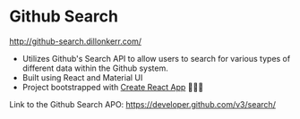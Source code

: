 # Github Search

http://github-search.dillonkerr.com/

- Utilizes Github's Search API to allow users to search for various types of different data within the Github system.
- Built using React and Material UI
- Project bootstrapped with [Create React App](https://github.com/facebookincubator/create-react-app) :clap::clap::clap:

Link to the Github Search APO: https://developer.github.com/v3/search/
